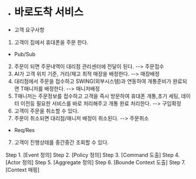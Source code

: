 - # 바로도착 서비스 #

- 고객 요구사항
1. 고객이 집에서 휴대폰을 주문 한다.
  * Pub/Sub
2. 주문이 되면 주문내역이 대리점 관리센터에 전달이 된다. --> 주문접수
3. AI가 고객 위치 기준, 거리/재고 최적 매장을 배정한다. --> 매장배정
4. 대리점에서 주문을 접수하고 SWING(외부시스템)과 연동하여 개통준비가 완료되면 T매니저를 배정한다. --> 매니저배정
5. T매니저는 주문정보를 접수하고 고객을 즉시 방문하여 휴대폰 개통,초기 세팅, 데이터 이전등 필요한 서비스를 바로 처리해주고 개통 완료 처리한다. --> 구입확정
5. 고객이 주문을 취소할 수 있다. 
6. 주문이 취소되면 대리점/매니저 배정이 취소된다. --> 주문취소
  * Req/Res
7. 고객이 진행상태를 중간중간 조회할 수 있다.

Step 1. [Event 정의]
Step 2. [Policy 정의]
Step 3. [Command 도출]
Step 4. [Actor 정의]
Step 5. [Aggregate 정의]
Step 6. [Bounde Context 도출]
Step 7. [Context 매핑]
